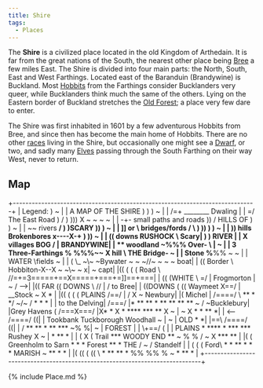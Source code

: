 ```yaml
---
title: Shire
tags:
  - Places
---
```

The **Shire** is a civilized place located in the old Kingdom of
Arthedain. It is far from the great nations of the South, the nearest
other place being [Bree](Bree "wikilink") a few miles East. The Shire is
divided into four main parts: the North, South, East and West Farthings.
Located east of the Baranduin (Brandywine) is Buckland. Most
[Hobbits](Hobbit "wikilink") from the Farthings consider Bucklanders
very queer, while Bucklanders think much the same of the others. Lying
on the Eastern border of Buckland stretches the [Old
Forest](Old_Forest "wikilink"); a place very few dare to enter.

The Shire was first inhabited in 1601 by a few adventurous Hobbits from
Bree, and since then has become the main home of Hobbits. There are no
other [races](race "wikilink") living in the Shire, but occasionally one
might see a [Dwarf](Dwarf "wikilink"), or two, and sadly many
[Elves](Elf "wikilink") passing through the South Farthing on their way
West, never to return.

## Map

+-----------------------------------------------------------------------------+
\| Legend: ) ~ \| \| A MAP OF THE SHIRE ) ) ) ~ \| \| /=+
________ Dwaling \| \| =/ The East Road ) / ) ))) X ~ ~ ~ ~ \|
\| -+- small paths and roads )) / HILLS OF ) ) ~ \| \| \~~ rivers __/
) )SCARY )) ) ~ \| \| \]\] or \\ bridges/fords / \\ ) )) ) ) ~ \| \| ))
hills Brokenbores x----X-+ ) )) ~ \| \| (( downs RUSHOCK \\ Scary\| ) )
RIVER \| \| X villages BOG / \| BRANDYWINE\| \| \*\* woodland ~%%% Over-
\\ \| ~ \| \| 3 Three-Farthings % %%%\~~ X hill \\ THE Bridge- ~ \| \|
Stone %__%% ~ ~ \| \| WATER \fields ~ \| \| ( \\_ ~\\~ ~Bywater ~ ~
~//~ ~ ~ ~ boat\| \| (( Border \\ Hobbiton-X--X ~ ~\\~ ~ x\| ~ capt\|
\|(( ( ( ( Road \\ //=+=3=====+==X=====+===+=\]\]==+===\| \| (( (WHITE
\\ =/ \| Frogmorton \| ~ / --\>\| \|(( FAR (( DOWNS \\ // \| / to Bree\|
\| ((DOWNS ( (( Waymeet X==/ \| __Stock ~ X \* \| \|(( ( ( ( PLAINS
/==/ \| / X ~ Newbury\| \|( Michel \| /====/ \\ \*\* \* \*/ ~/~ / \* \*
\* \| \| to the Delving\| /===/ \|\* \*\* \*\* \* \*\* \*\* \*\* \*\* ~
/ ~Bucklebury\| \|Grey Havens ( /===X===/ \|X\* \* X \* \*\*\*\* \*\*\*
\*\* X ~ \| ~ X \* \* \*\* \*\| \| \<-- /====/ ((\| \| Tookbank
Tuckborough Woodhall ~ \| ~ \| OLD \* \*\| \|==\\ /====/ ((\| \| / \*\*
\*\* \* \*\* \*\*\* ~% %\| ~ \| FOREST \| \| \\+==/ ( \| \| PLAINS \*
\*\*\*\* \* \*\*\* \*\*\* Rushey X ~ \| \* \*\* \* \| \| ( X ( Trail
\*\*\* WOODY END \*\* ~ % % / ~ X \*\*\* \*\* \| \|( ( Greenholm to Sarn
\* \* \* Forest \*\* \* THE / ~ / Standelf \| \| ( ( ( Ford\\ \* \* \*\*
\* \* \* MARISH ~ \*\* \* \* \| \|( (( ( (( \\ \* \*\* \*\* \* %% %% % ~
\* \*\* \* \|
+-----------------------------------------------------------------------------+

{% include Place.md %}
